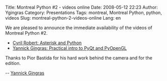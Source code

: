 Title: Montreal Python #2 - videos online
Date: 2008-05-12 22:23
Author: Ygingras
Category: Presentations
Tags: montreal, Montreal Python, python, videos
Slug: montreal-python-2-videos-online
Lang: en

We are pleased to announce the immediate availability of the videos of
Montreal Python \#2.

-   [Cyril Robert: Asterisk and Python][]
-   [Yannick Gingras: Practical intro to PyQt and PyOpenGL][]

Thanks to Pior Bastida for his hard work behind the camera and for the
edition.

-- [Yannick Gingras][]

</p>

  [Cyril Robert: Asterisk and Python]: http://video.google.com/videoplay?docid=-2134430227299882771
  [Yannick Gingras: Practical intro to PyQt and PyOpenGL]: http://video.google.com/videoplay?docid=1831337244910918313
  [Yannick Gingras]: http://ygingras.net
